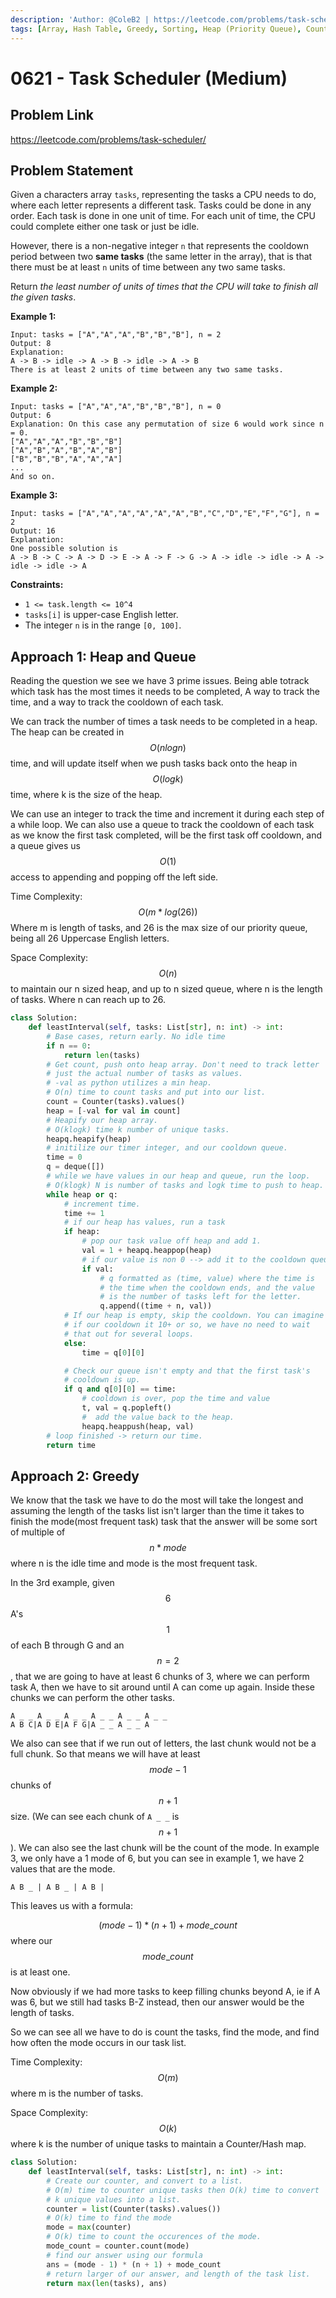 ```yaml
---
description: 'Author: @ColeB2 | https://leetcode.com/problems/task-scheduler/'
tags: [Array, Hash Table, Greedy, Sorting, Heap (Priority Queue), Counting]
---
```


# 0621 - Task Scheduler (Medium)

## Problem Link

https://leetcode.com/problems/task-scheduler/

## Problem Statement

Given a characters array `tasks`, representing the tasks a CPU needs to do, where each letter represents a different task. Tasks could be done in any order. Each task is done in one unit of time. For each unit of time, the CPU could complete either one task or just be idle.

However, there is a non-negative integer `n` that represents the cooldown period between two **same tasks** (the same letter in the array), that is that there must be at least `n` units of time between any two same tasks.

Return _the least number of units of times that the CPU will take to finish all the given tasks_.

**Example 1:**

```
Input: tasks = ["A","A","A","B","B","B"], n = 2
Output: 8
Explanation:
A -> B -> idle -> A -> B -> idle -> A -> B
There is at least 2 units of time between any two same tasks.
```

**Example 2:**

```
Input: tasks = ["A","A","A","B","B","B"], n = 0
Output: 6
Explanation: On this case any permutation of size 6 would work since n = 0.
["A","A","A","B","B","B"]
["A","B","A","B","A","B"]
["B","B","B","A","A","A"]
...
And so on.
```

**Example 3:**

```
Input: tasks = ["A","A","A","A","A","A","B","C","D","E","F","G"], n = 2
Output: 16
Explanation:
One possible solution is
A -> B -> C -> A -> D -> E -> A -> F -> G -> A -> idle -> idle -> A -> idle -> idle -> A
```

**Constraints:**

- `1 <= task.length <= 10^4`
- `tasks[i]` is upper-case English letter.
- The integer `n` is in the range `[0, 100]`.

## Approach 1: Heap and Queue

Reading the question we see we have 3 prime issues. Being able totrack which task has the most times it needs to be completed, A way to track the time, and a way to track the cooldown of each task.

We can track the number of times a task needs to be completed in a heap. The heap can be created in $$O(nlogn)$$ time, and will update itself when we push tasks back onto the heap in $$O(logk)$$ time, where k is the size of the heap.

We can use an integer to track the time and increment it during each step of a while loop. We can also use a queue to track the cooldown of each task as we know the first task completed, will be the first task off cooldown, and a queue gives us $$O(1)$$ access to appending and popping off the left side.

Time Complexity: $$O(m*log(26))$$ Where m is length of tasks, and 26 is the max size of our priority queue, being all 26 Uppercase English letters.

Space Complexity: $$O(n)$$ to maintain our n sized heap, and up to n sized queue, where n is the length of tasks. Where n can reach up to 26.

<Tabs>
<TabItem value="python" label="Python">
<SolutionAuthor name="@ColeB2"/>

```py
class Solution:
    def leastInterval(self, tasks: List[str], n: int) -> int:
        # Base cases, return early. No idle time
        if n == 0:
            return len(tasks)
        # Get count, push onto heap array. Don't need to track letter
        # just the actual number of tasks as values.
        # -val as python utilizes a min heap.
        # O(n) time to count tasks and put into our list.
        count = Counter(tasks).values()
        heap = [-val for val in count]
        # Heapify our heap array.
        # O(klogk) time k number of unique tasks.
        heapq.heapify(heap)
        # initilize our timer integer, and our cooldown queue.
        time = 0
        q = deque([])
        # while we have values in our heap and queue, run the loop.
        # O(klogk) N is number of tasks and logk time to push to heap.
        while heap or q:
            # increment time.
            time += 1
            # if our heap has values, run a task
            if heap:
                # pop our task value off heap and add 1.
                val = 1 + heapq.heappop(heap)
                # if our value is non 0 --> add it to the cooldown queue.
                if val:
                    # q formatted as (time, value) where the time is
                    # the time when the cooldown ends, and the value
                    # is the number of tasks left for the letter.
                    q.append((time + n, val))
            # If our heap is empty, skip the cooldown. You can imagine
            # if our cooldown it 10+ or so, we have no need to wait
            # that out for several loops.
            else:
                time = q[0][0]

            # Check our queue isn't empty and that the first task's
            # cooldown is up.
            if q and q[0][0] == time:
                # cooldown is over, pop the time and value
                t, val = q.popleft()
                #  add the value back to the heap.
                heapq.heappush(heap, val)
        # loop finished -> return our time.
        return time
```

</TabItem>
</Tabs>

## Approach 2: Greedy

We know that the task we have to do the most will take the longest and assuming the length of the tasks list isn't larger than the time it takes to finish the mode(most frequent task) task that the answer will be some sort of multiple of $$n * mode$$ where n is the idle time and mode is the most frequent task.

In the 3rd example, given $$6$$ A's $$1$$ of each B through G and an $$n=2$$, that we are going to have at least 6 chunks of 3, where we can perform task A, then we have to sit around until A can come up again. Inside these chunks we can perform the other tasks.

```
A _ _ A _ _ A _ _ A _ _ A _ _ A _ _
A B C|A D E|A F G|A _ _ A _ _ A
```

We also can see that if we run out of letters, the last chunk would not be a full chunk. So that means we will have at least $$mode - 1$$ chunks of $$n + 1$$ size. (We can see each chunk of `A _ _` is $$n + 1$$). We can also see the last chunk will be the count of the mode. In example 3, we only have a 1 mode of 6, but you can see in example 1, we have 2 values that are the mode.

```
A B _ | A B _ | A B |
```

This leaves us with a formula:

$$(mode - 1) * (n + 1) + mode\_count$$ where our $$mode\_count$$ is at least one.

Now obviously if we had more tasks to keep filling chunks beyond A, ie if A was 6, but we still had tasks B-Z instead, then our answer would be the length of tasks.

So we can see all we have to do is count the tasks, find the mode, and find how often the mode occurs in our task list.

Time Complexity: $$O(m)$$ where m is the number of tasks.

Space Complexity: $$O(k)$$ where k is the number of unique tasks to maintain a Counter/Hash map.

<Tabs>
<TabItem value="python" label="Python">
<SolutionAuthor name="@ColeB2"/>

```py
class Solution:
    def leastInterval(self, tasks: List[str], n: int) -> int:
        # Create our counter, and convert to a list.
        # O(m) time to counter unique tasks then O(k) time to convert
        # k unique values into a list.
        counter = list(Counter(tasks).values())
        # O(k) time to find the mode
        mode = max(counter)
        # O(k) time to count the occurences of the mode.
        mode_count = counter.count(mode)
        # find our answer using our formula
        ans = (mode - 1) * (n + 1) + mode_count
        # return larger of our answer, and length of the task list.
        return max(len(tasks), ans)
```

</TabItem>
</Tabs>
